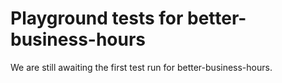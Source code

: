 # Playground tests for better-business-hours
We are still awaiting the first test run for better-business-hours.
